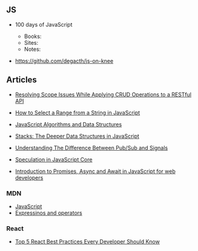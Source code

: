 ## JS
- 100 days of JavaScript
    - Books:
    - Sites:
    - Notes:


- https://github.com/degacth/js-on-knee

## Articles
- [Resolving Scope Issues While Applying CRUD Operations to a RESTful API](https://medium.com/@garres4/resolving-scope-issues-while-applying-crud-operations-to-a-restful-api-df54b6210f3a)
- [How to Select a Range from a String in JavaScript](https://medium.com/coding-at-dawn/how-to-select-a-range-from-a-string-a-substring-in-javascript-1ba611e7fc1)


- [JavaScript Algorithms and Data Structures](https://www.freecodecamp.org/learn/javascript-algorithms-and-data-structures/#intermediate-algorithm-scripting=)

- [Stacks: The Deeper Data Structures in JavaScript](https://levelup.gitconnected.com/stacks-the-deeper-data-structures-in-javascript-6f51f341a282)


- [Understanding The Difference Between Pub/Sub and Signals](https://blog.bitsrc.io/difference-between-pub-sub-and-signals-in-javascript-f7d4c7c25960)



- [Speculation in JavaScript Core](https://webkit.org/blog/10308/speculation-in-javascriptcore/)
- [Introduction to Promises, Async and Await in JavaScript for web developers](https://dev.to/dumebii/exploring-promises-async-and-await-in-javascript-214)

### MDN
- [JavaScript](https://developer.mozilla.org/en-US/docs/Web/JavaScript)
- [Expressinos and operators](https://developer.mozilla.org/en-US/docs/Web/JavaScript/Reference/Operators)


### React
- [Top 5 React Best Practices Every Developer Should Know](https://blog.bitsrc.io/react-best-practices-55aca2f38606)
